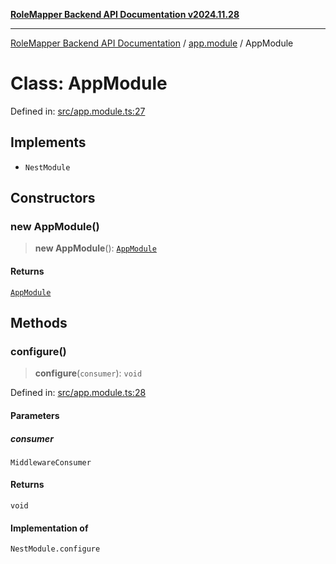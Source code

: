[**RoleMapper Backend API Documentation v2024.11.28**](../../README.md)

***

[RoleMapper Backend API Documentation](../../modules.md) / [app.module](../README.md) / AppModule

# Class: AppModule

Defined in: [src/app.module.ts:27](https://github.com/FlowCraft-AG/RoleMapper/blob/a27a4625e026a9ad2c24db2d223617539cb70099/backend/src/app.module.ts#L27)

## Implements

- `NestModule`

## Constructors

### new AppModule()

> **new AppModule**(): [`AppModule`](AppModule.md)

#### Returns

[`AppModule`](AppModule.md)

## Methods

### configure()

> **configure**(`consumer`): `void`

Defined in: [src/app.module.ts:28](https://github.com/FlowCraft-AG/RoleMapper/blob/a27a4625e026a9ad2c24db2d223617539cb70099/backend/src/app.module.ts#L28)

#### Parameters

##### consumer

`MiddlewareConsumer`

#### Returns

`void`

#### Implementation of

`NestModule.configure`
